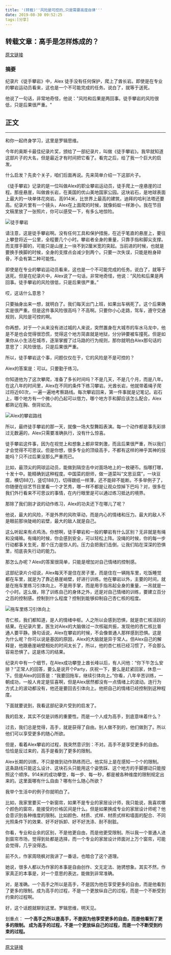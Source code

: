 ```yaml
---
title: '(转载)''风险是可控的,只是需要高度自律'''
date: 2019-08-30 09:52:25
tags:[分享]
---
```


## 转载文章：高手是怎样炼成的？

[原文链接](http://jsomers.net/blog/speed-matters)

### 摘要

纪录片《徒手攀岩》中，Alex 徒手没有任何保护，爬上了酋长岩。即使是在专业的攀岩运动员看来，这也是一个不可能完成的任务。说白了，就等于送死。

他说了一句话，非常地奇怪，他说："风险和后果是两回事。徒手攀岩的风险很低，只是后果很严重。"

<!-- more -->

## 正文

----
和你一起终身学习，这里是罗辑思维。

今年的奥斯卡最佳纪录片奖，颁给了一部纪录片，叫做《徒手攀岩》。我早就知道这部片子的大名，但是最近才有时间把它看了。看完之后，给了我一个巨大的启发。

什么启发？先卖个关子，咱们后面再说。先来简单介绍一下这部片子。

《徒手攀岩》记录的是一位叫做Alex的职业攀岩运动员，徒手爬上一座悬崖的过程。那座悬崖，叫做酋长岩，在美国的优山美地国家公园。这块岩石，是地球表面上最大的一块单体花岗岩。高914米，比世界上最高的建筑，迪拜的哈利法塔还要高。纪录片里有一个镜头，Alex在上面爬的时候，就像蚂蚁一样渺小。我在节目文稿里放了一张照片，你可以感受一下，有多么地惊险。

![徒手攀岩](http://www.luojiji.com/data/attachment/forum/201905/22/104231kxjjjjwxu9ajzphl.jpg "徒手攀岩")

请注意，这是徒手攀岩啊。没有任何工具和保护措施，在近乎笔直的悬崖上，要往上攀登将近一公里，全程要几个小时。攀岩者全身的重量，只靠手指和脚尖支撑。而支撑手脚的，可能只是山崖上一块不到2厘米宽的突起。当前进的时候，也就是要换手换脚的时候，全身的支撑点会减少到两个。只要一次失误，只能是粉身碎骨，不会有第二种可能性。

即使是在专业的攀岩运动员看来，这也是一个不可能完成的任务。说白了，就等于送死。但是在纪录片中，Alex说了一句话，非常地奇怪，他说：“风险和后果是两回事。徒手攀岩的风险很低，只是后果很严重。”

哎，这话什么意思？

只要抽身出来一想，就明白了。我们每天出门上班，如果出车祸死了。这个后果确实是很严重。但是这件事风险很高吗？不高啊。只要你小心走路，驾车，遵守交通规则，风险是可控的啊。

你再想，对于一个从来没有进过城的人来说，突然置身在大城市的车水马龙中，他是不是也会觉得很恐慌，觉得这个地方简直就是地狱，分分钟要被车撞死。但是如果你从小生活在城市，逐渐掌握了过马路的行为规则，那你就明白Alex那句话的意思了：风险很低，只是后果很严重。

所以，徒手攀岩这个事，问题仅仅在于，它的风险是不是可控的？

Alex的答案是：可以。只要勤于练习。

你知道他为了这次攀爬，准备了多长时间吗？不是几天，不是几个月，而是八年。在这八年的时间里，Alex在不同的条件下练习攀岩。光酋长岩，他就带着绳子爬过将近60次，一遍一遍地考察路线。每次攀岩回来，第一件事就是记笔记。岩石上，哪个地方有一个微小的凸起可以借力，哪个地方手和脚应该怎么配合，Alex都熟记在胸、倒背如流。

![Alex的攀岩路线](http://www.luojiji.com/data/attachment/forum/201905/22/104302ifb8aoxtmopkkgf0.jpg "Alex的攀岩路线")

所以，最终徒手攀岩的那一天，就像一场大型舞蹈表演。每一个动作都是事先彩排过无数遍的，Alex只需要准确执行，没有什么惊喜。

徒手攀岩这件事，因为在视觉上和想象上都非常刺激，而且后果很严重，所以我们才会觉得不可思议。但是你想，很多专业的顶级高手，不都有这样的神乎其神的技能吗？只不过后果没那么严重而已。

比如，最顶尖的网球运动员，能做到隔空击中对面场地上的一枚硬币。指哪打哪，十发十中。能精确到这种程度。中国菜的厨师，做一道菜叫“文思豆腐”，一块豆腐，横切88刀，竖切188刀，切得跟纸一样薄，还不能碎不能断。不多举例子了，你随便在综艺节目里看一个才艺秀，哪一样不都是让观众惊掉下巴吗？对，很多在我们外行看来不可思议的事情，在内行眼里是可以通过练习抵达的境界。

那除了我们刚才说的动作练习，Alex的功夫还下在哪儿了呢？

他说，最大的风险，不是外界的风吹草动，而是内心的情绪和压力。最大的敌人不是眼前那块陡峭的岩壁，最大的敌人就是自己。

这么听起来有点鸡汤。你想啊，徒手攀岩和一般的攀岩有什么区别？无非就是有绳和没绳嘛。有绳的时候，你会感到安全，可以轻松上阵。没绳的时候，你的每一步行动都事关生死，那个压力是惊人的。压力会把我们击倒，让我们陷在深深的恐惧里，彻底丧失行动的能力。

那怎么办呢？Alex的答案很简单，只能是增加对自己情绪的控制感。

这部纪录片介绍说，Alex每天不是住在房子里，而是住在一辆拖车里，吃饭睡觉都在车里，就是为了靠近悬崖峭壁，好进行训练。他在攀岩以外，主要的时间，就是在拖车里练习引体向上。不是用手掌，而是用手指吊起全身的重量，一吊就是一个小时。这么做，除了训练自己的身体之外，还是对自己情绪的训练，要建立百分之百的控制感。控制到什么程度？控制到能够抑制自己杏仁核的程度。

![拖车里练习引体向上](http://www.luojiji.com/data/attachment/forum/201905/22/104340tx1v2228za8f1kx8.jpg "拖车里练习引体向上")

杏仁核，我们都知道，是人的情绪中枢。人之所以会感到恐惧，就是杏仁核活跃的结果。在纪录片里，医生对Alex的大脑做过一次核磁共振，发现他的杏仁核比普通人要平静。换句话说，Alex在攀岩的时候，不会像普通人那样感到恐惧。这是为什么呢？你可以说是基因的原因，Alex的大脑就是异于常人。但Alex自己的解释是，他跟悬崖峭壁相处的时间太长了，所以，他的杏仁核已经习惯了，不会那么容易恐惧了。这是练习的结果。

纪录片中有一个细节，在Alex成功攀登上酋长峰以后，有人问他：“你下午怎么安排？”正常人的回答，要么是说开个Party，庆祝一下，要么是赶紧回家，休息一下。但是Alex的回答是：“我要回拖车，继续引体向上。”你看，八年辛苦训练，一朝成功，一般人肯定是狂喜啊，但是Alex居然都没有一点情绪上的波动。连行为方式上的波动都没有，他还是要回去引体向上。他把自己的情绪已经控制到这种程度。

下面就要说到，我看这部纪录片受到的启发了。

我的启发，其实不仅是训练的重要性。而是一个人成为高手，到底意味着什么？

过去，我们总是觉得，高手，就是获得了自由。别人做不到的，他们做到了。所以他们可以享受更多的随心所欲。

但是，看着Alex攀岩的过程，我突然意识到：不对。高手不是享受更多的自由。恰恰是反过来的，高手是看到了更多的限制。

Alex长期的训练，不只是做到动作熟练而已。他实际上是在感知一个个的限制。这条路线只能这么设计、这块石头只能用这个姿势踩、这个地方的手脚挪动只能按照这个顺序。914米的成功攀登，每一步、每一秒，都是被各种维度的限制规定出来的。这里面哪有什么自由？哪有什么随心所欲？

我举个生活中的例子你就明白了。

比如，我家里要买一个新窗帘，如果不是专业的家居设计师，我只能说，我喜欢哪个颜色的窗帘，能接受的价格区间是什么。但是如果换成专业的家居设计师呢？他会意识到各种维度的限制。比如颜色、材质、式样、材质式样和墙面的配合、不同光照条件下的效果、好不好拆卸、好不好洗涤、耐不耐脏。

你看，专业和业余的区别，不是他更自由，而是他更受限制。所以我一个普通人进到窗帘市场，觉得到处都是选择，而一个专业的家居设计师面对上万个窗帘，可能会觉得，几乎没得选。

前不久，作家周晓枫对我讲了一番话，也暗合了这个道理。

她说，很多人都以为作家的本事是自由创作、文无定法、驰骋想象。其实不然，作家真正的本事是，对一个意思的表达，能做到非常准确。

对，是准确。一个高手之所以是高手，不是因为他在享受更多的自由，而是他看到了更多的限制。成为高手的过程，不是一个更放纵自己的过程，而是一个不断受到约束的过程啊。

好，这个话题就聊到这里。罗辑思维，明天见。

划重点：
**一个高手之所以是高手，不是因为他享受更多的自由，而是他看到了更多的限制。 成为高手的过程，不是一个更放纵自己的过程，而是一个不断受到约束的过程。**

----

[原文链接](http://jsomers.net/blog/speed-matters)
